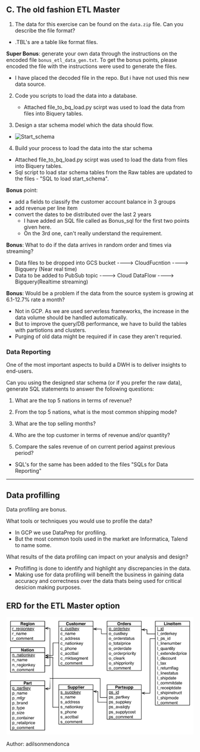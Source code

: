 ## C. The old fashion ETL Master 

1. The data for this exercise can be found on the `data.zip` file. Can you describe the file format?
 - .TBL's are a table like format files.

**Super Bonus**: generate your own data through the instructions on the encoded file `bonus_etl_data_gen.txt`.
To get the bonus points, please encoded the file with the instructions were used to generate the files.
 - I have placed the decoded file in the repo. But i have not used this new data source.

2. Code you scripts to load the data into a database.
   - Attached file_to_bq_load.py scirpt was used to load the data from files into Biquery tables. 

3. Design a star schema model which the data should flow.
 - ![Start_schema](https://user-images.githubusercontent.com/92492781/197368531-1e79b7c4-0b23-4868-a202-396433609855.PNG)

4. Build your process to load the data into the star schema
 -  Attached file_to_bq_load.py scirpt was used to load the data from files into Biquery tables.
 -  Sql script to load star schema tables from the Raw tables are updated to the files - "SQL to load start_schema".

**Bonus** point: 
- add a fields to classify the customer account balance in 3 groups 
- add revenue per line item 
- convert the dates to be distributed over the last 2 years
    - I have added an SQL file called as Bonus_sql for the first two points given here.
    - On the 3rd one, can't really understand the requirement.

**Bonus**: What to do if the data arrives in random order and times via streaming?
  - Data files to be dropped into GCS bucket ----> CloudFucntion ----> Bigquery (Near real time)
  - Data to be added to PubSub topic ----> Cloud DataFlow ----> Bigquery(Realtime streaming)

**Bonus**: Would be a problem if the data from the source system is growing at 6.1-12.7% rate a month?
   - Not in GCP. As we are used serverless frameworks, the increase in the data volume should be handled automatically.
   - But to improve the query/DB performance, we have to build the tables with partiotions and clusters.
   - Purging of old data might be required if in case they aren't requried.

### Data Reporting
One of the most important aspects to build a DWH is to deliver insights to end-users. 

Can you using the designed star schema (or if you prefer the raw data), generate SQL statements to answer the following questions:

1. What are the top 5 nations in terms of revenue?

2. From the top 5 nations, what is the most common shipping mode?

3. What are the top selling months?

4. Who are the top customer in terms of revenue and/or quantity?

5. Compare the sales revenue of on current period against previous period?

 - SQL's for the same has been added to the files "SQLs for Data Reporting"
---

Data profilling
----   
Data profiling are bonus.

What tools or techniques you would use to profile the data?
 -  In GCP we use DataPrep for profiling.
 -  But the most common tools used in the market are Informatica, Talend to name some.
 
What results of the data profiling can impact on your analysis and design?   
 - Profilfing is done to identify and highlight any discrepancies in the data.
 - Making use for data profiling will beneift the business in gaining data accuracy and correctness over the data thats being used for critical desicion making   purposes. 


ERD for the ETL Master option
--
![alt text](erd.png "ERD")

Author: adilsonmendonca


